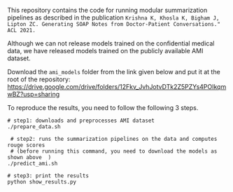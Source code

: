 This repository contains the code for running modular summarization pipelines as described in the publication
`Krishna K, Khosla K, Bigham J, Lipton ZC. Generating SOAP Notes from Doctor-Patient Conversations." ACL 2021.`

Although we can not release models trained on the confidential medical data,
we have released  models trained on the publicly available AMI dataset.

Download the `ami_models` folder from the link given below and put it at the root of the repository:
https://drive.google.com/drive/folders/12Fkv_JvhJotvDTk2Z5PZYs4POIkqmwBZ?usp=sharing

To reproduce the results, you need to follow the following 3 steps.

```
# step1: downloads and preprocesses AMI dataset
./prepare_data.sh

 # step2: runs the summarization pipelines on the data and computes rouge scores
 # (before running this command, you need to download the models as shown above  )
./predict_ami.sh

# step3: print the results
python show_results.py
```
